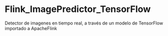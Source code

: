 # Flink_ImagePredictor_TensorFlow
Detector de imagenes en tiempo real, a través de un modelo de TensorFlow importado a ApacheFlink
